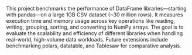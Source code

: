 This project benchmarks the performance of DataFrame libraries—starting with pandas—on a large 1GB CSV dataset (~30 million rows). It measures execution time and memory usage across key operations like reading, writing, grouping, sorting, and converting to NumPy arrays. The goal is to evaluate the scalability and efficiency of different libraries when handling real-world, high-volume data workloads. Future extensions include benchmarking polars, datatable, and Tablesaw for comparative analysis.
